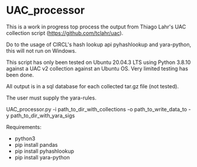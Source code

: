 # UAC_processor

This is a work in progress top process the output from Thiago Lahr's UAC collection script (https://github.com/tclahr/uac).

Do to the usage of CIRCL's hash lookup api pyhashlookup and yara-python, this will not run on Windows.  

This script has only been tested on Ubuntu 20.04.3 LTS using Python 3.8.10 against a UAC v2 collection against an Ubuntu OS.  Very limited testing has been done.  

All output is in a sql database for each collected tar.gz file (not tested).

The user must supply the yara-rules.

UAC_processor.py -i path_to_dir_with_collections -o path_to_write_data_to -y path_to_dir_with_yara_sigs


Requirements:
* python3
* pip install pandas
* pip install pyhashlookup
* pip install yara-python
